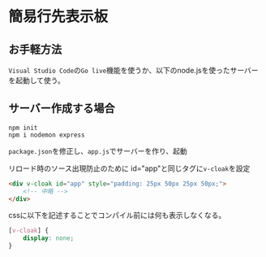 # 簡易行先表示板

## お手軽方法
`Visual Studio Code`の`Go live`機能を使うか、以下のnode.jsを使ったサーバーを起動して使う。

## サーバー作成する場合
```
npm init
npm i nodemon express
```


`package.json`を修正し、`app.js`でサーバーを作り、起動



リロード時のソース出現防止のために
id="app"と同じタグに`v-cloak`を設定
```html
<div v-cloak id="app" style="padding: 25px 50px 25px 50px;">
    <!-- 中略 -->
</div>
```
cssに以下を記述することでコンパイル前には何も表示しなくなる。
```css
[v-cloak] {
    display: none;
}
```

